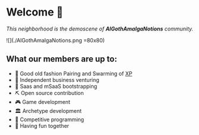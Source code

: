 # Welcome 👋

_This neighborhood is the demoscene of **AlGothAmaIgaNotions** community._

![](./AlGothAmaIgaNotions.png =80x80)

## What our members are up to:

- 👯  Good old fashion Pairing and Swarming of [XP](https://en.wikipedia.org/wiki/Extreme_programming)
- 🙋‍ Independent business venturing
- 🥾  Saas and mSaaS bootstrapping
- ⛏️ Open source contribution
- 🎮  Game development
- 🏛️ Archetype development
- 🧙  Competitive programming
- 🥳  Having fun together